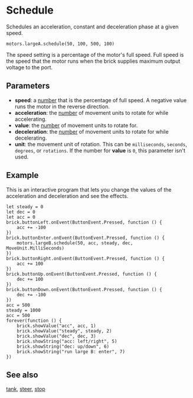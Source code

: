 # Schedule

Schedules an acceleration, constant and deceleration phase at a given speed.

```sig
motors.largeA.schedule(50, 100, 500, 100)
```

The speed setting is a percentage of the motor's full speed. Full speed is the speed that the motor runs when the brick supplies maximum output voltage to the port.


## Parameters

* **speed**: a [number](/types/number) that is the percentage of full speed. A negative value runs the motor in the reverse direction.
* **acceleration**: the [number](/types/number) of movement units to rotate for while accelerating.
* **value**: the [number](/types/number) of movement units to rotate for.
* **deceleration**: the [number](/types/number) of movement units to rotate for while decelerating.
* **unit**: the movement unit of rotation. This can be `milliseconds`, `seconds`, `degrees`, or `rotations`. If the number for **value** is `0`, this parameter isn't used.

## Example

This is an interactive program that lets you change the values of 
the acceleration and deceleration and see the effects.

```blocks
let steady = 0
let dec = 0
let acc = 0
brick.buttonLeft.onEvent(ButtonEvent.Pressed, function () {
    acc += -100
})
brick.buttonEnter.onEvent(ButtonEvent.Pressed, function () {
    motors.largeB.schedule(50, acc, steady, dec, MoveUnit.MilliSeconds)
})
brick.buttonRight.onEvent(ButtonEvent.Pressed, function () {
    acc += 100
})
brick.buttonUp.onEvent(ButtonEvent.Pressed, function () {
    dec += 100
})
brick.buttonDown.onEvent(ButtonEvent.Pressed, function () {
    dec += -100
})
acc = 500
steady = 1000
acc = 500
forever(function () {
    brick.showValue("acc", acc, 1)
    brick.showValue("steady", steady, 2)
    brick.showValue("dec", dec, 3)
    brick.showString("acc: left/right", 5)
    brick.showString("dec: up/down", 6)
    brick.showString("run large B: enter", 7)
})
```

## See also

[tank](/reference/motors/synced/tank), [steer](/reference/motors/synced/steer), [stop](/reference/motors/motor/stop)